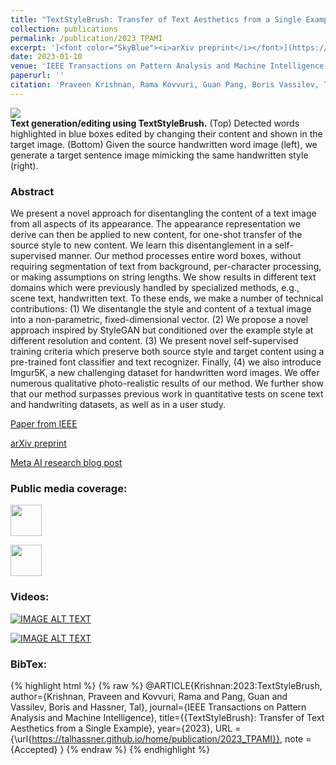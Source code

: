 ```yaml
---
title: "TextStyleBrush: Transfer of Text Aesthetics from a Single Example"
collection: publications
permalink: /publication/2023_TPAMI
excerpt: '[<font color="SkyBlue"><i>arXiv preprint</i></font>](https://arxiv.org/abs/2106.08385)'
date: 2023-01-10
venue: 'IEEE Transactions on Pattern Analysis and Machine Intelligence'
paperurl: ''
citation: 'Praveen Krishnan, Rama Kovvuri, Guan Pang, Boris Vassilev, Tal Hassner, <i>TextStyleBrush: Transfer of Text Aesthetics From a Single Example.</i> IEEE Transactions on Pattern Analysis and Machine Intelligence. Accepted, January 2023.'
---
```


<img src='../projects/TextStyleBrush/teaser.png'><br/>
<b>Text generation/editing using TextStyleBrush.</b> (Top) Detected words highlighted in blue boxes edited by changing their content and shown in the target image. (Bottom) Given the source handwritten word image (left), we generate a target sentence image mimicking the same handwritten style (right).


### Abstract
We present a novel approach for disentangling the content of a text image from all aspects of its appearance. The appearance representation we derive can then be applied to new content, for one-shot transfer of the source style to new content. We learn this disentanglement in a self-supervised manner. Our method processes entire word boxes, without requiring segmentation of text from background, per-character processing, or making assumptions on string lengths. We show results in different text domains which were previously handled by specialized methods, e.g., scene text, handwritten text. To these ends, we make a number of technical contributions: (1) We disentangle the style and content of a textual image into a non-parametric, fixed-dimensional vector. (2) We propose a novel approach inspired by StyleGAN but conditioned over the example style at different resolution and content. (3) We present novel self-supervised training criteria which preserve both source style and target content using a pre-trained font classifier and text recognizer. Finally, (4) we also introduce Imgur5K, a new challenging dataset for handwritten word images. We offer numerous qualitative photo-realistic results of our method. We further show that our method surpasses previous work in quantitative tests on scene text and handwriting datasets, as well as in a user study.





[Paper from IEEE](https://www.computer.org/csdl/journal/tp/5555/01/10027471/1Kl01UZBtQc)

[arXiv preprint](https://arxiv.org/abs/2106.08385)

[Meta AI research blog post](https://ai.facebook.com/blog/ai-can-now-emulate-text-style-in-images-in-one-shot-using-just-a-single-word/) 


### Public media coverage:
<!-- [![IMAGE ALT TEXT](https://upload.wikimedia.org/wikipedia/commons/6/69/Gizmodo_Media_Group_Logo.png)](https://gizmodo.com/facebook-unveils-ai-model-that-copies-text-style-from-i-1847086327 "Gizmodo") -->

<!-- [![IMAGE ALT TEXT](https://upload.wikimedia.org/wikipedia/commons/thumb/b/bb/Engadget-logo.svg/640px-Engadget-logo.svg.png)](https://www.engadget.com/facebook-ai-copies-photo-text-style-152032158.html "Engadget") -->
 

<a href="https://gizmodo.com/facebook-unveils-ai-model-that-copies-text-style-from-i-1847086327"><img src="https://upload.wikimedia.org/wikipedia/commons/6/69/Gizmodo_Media_Group_Logo.png" height="50px" style="height: 50px !important; width: auto !important;" /></a>

<a href="https://www.engadget.com/facebook-ai-copies-photo-text-style-152032158.html"><img src="https://upload.wikimedia.org/wikipedia/commons/thumb/b/bb/Engadget-logo.svg/640px-Engadget-logo.svg.png" height="50px" style="height: 50px !important; width: auto !important;" /></a>


### Videos:
[![IMAGE ALT TEXT](http://img.youtube.com/vi/hhAri5fl-XI/0.jpg)](http://www.youtube.com/watch?v=hhAri5fl-XI "What's AI by Louis Bouchard")

[![IMAGE ALT TEXT](http://img.youtube.com/vi/OC0oe1EzQxo/0.jpg)](http://www.youtube.com/watch?v=OC0oe1EzQxo "Aleksa Gordić - The AI Epiphany - Paper Explained")



### BibTex:
{% highlight html %}
{% raw %}
@ARTICLE{Krishnan:2023:TextStyleBrush,
  author={Krishnan, Praveen and Kovvuri, Rama and Pang, Guan and Vassilev, Boris and Hassner, Tal},
  journal={IEEE Transactions on Pattern Analysis and Machine Intelligence},
  title={{TextStyleBrush}: Transfer of Text Aesthetics from a Single Example},
  year={2023},
  URL = {\url{https://talhassner.github.io/home/publication/2023_TPAMI}},
  note = {Accepted}
}
{% endraw %}
{% endhighlight %}